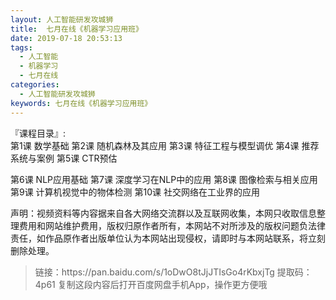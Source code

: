 ```yaml
---
layout: 人工智能研发攻城狮
title:  七月在线《机器学习应用班》
date: 2019-07-18 20:53:13
tags:
  - 人工智能
  - 机器学习
  - 七月在线
categories:
  - 人工智能研发攻城狮
keywords: 七月在线《机器学习应用班》
---
```

『课程目录』:  
第1课 数学基础
第2课 随机森林及其应用
第3课 特征工程与模型调优
第4课 推荐系统与案例
第5课 CTR预估
 <!-- more --> 
第6课 NLP应用基础
第7课 深度学习在NLP中的应用
第8课 图像检索与相关应用
第9课 计算机视觉中的物体检测
第10课 社交网络在工业界的应用

<div class="post-copyright">
    <div class="post-copyright__author">
      <span class="post-copyright-meta">声明：视频资料等内容据来自各大网络交流群以及互联网收集，本网只收取信息整理费用和网站维护费用，版权归原作者所有，本网站不对所涉及的版权问题负法律责任，如作品原作者出版单位认为本网站出现侵权，请即时与本网站联系，将立刻删除处理。 </span>
    </div>
</div>

<blockquote class="blockquote-center">
链接：https://pan.baidu.com/s/1oDwO8tJjJTIsGo4rKbxjTg 
提取码：4p61 
复制这段内容后打开百度网盘手机App，操作更方便哦
</blockquote>

